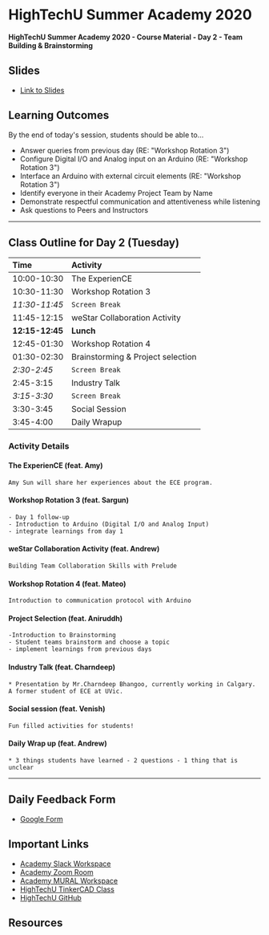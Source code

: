 # HighTechU Summer Academy 2020

**HighTechU Summer Academy 2020 - Course Material - Day 2 - Team Building & Brainstorming**

## Slides

* [Link to Slides](Link)

## Learning Outcomes
By the end of today's session, students should be able to...
* Answer queries from previous day (RE: "Workshop Rotation 3")
* Configure Digital I/O and Analog input on an Arduino (RE: "Workshop Rotation 3")
* Interface an Arduino with external circuit elements (RE: "Workshop Rotation 3")
* Identify everyone in their Academy Project Team by Name
* Demonstrate respectful communication and attentiveness while listening
* Ask questions to Peers and Instructors 

---

## Class Outline for Day 2 (Tuesday)

|Time|Activity|
|:---|:---|
|10:00-10:30| The ExperienCE|
|10:30-11:30| Workshop Rotation 3| 
|*11:30-11:45*|`Screen Break`|
|11:45-12:15| weStar Collaboration Activity|
|**12:15-12:45**|**Lunch**|
|12:45-01:30| Workshop Rotation 4|
|01:30-02:30|Brainstorming & Project selection|
|*2:30-2:45*|`Screen Break`|
|2:45-3:15| Industry Talk|
|*3:15-3:30*|`Screen Break`|
|3:30-3:45|Social Session|
|3:45-4:00|Daily Wrapup|

###  Activity Details

#### The ExperienCE (feat. Amy)
```
Amy Sun will share her experiences about the ECE program.
```

#### Workshop Rotation 3 (feat. Sargun)
```
- Day 1 follow-up
- Introduction to Arduino (Digital I/O and Analog Input)
- integrate learnings from day 1
```

#### weStar Collaboration Activity (feat. Andrew)
```
Building Team Collaboration Skills with Prelude
```
#### Workshop Rotation 4 (feat. Mateo)
```
Introduction to communication protocol with Arduino
```

#### Project Selection (feat. Aniruddh)
```
-Introduction to Brainstorming
- Student teams brainstorm and choose a topic 
- implement learnings from previous days
```

#### Industry Talk (feat. Charndeep) 
```
* Presentation by Mr.Charndeep Bhangoo, currently working in Calgary. A former student of ECE at UVic.
```

#### Social session (feat. Venish) 
```
Fun filled activities for students!
```
#### Daily Wrap up (feat. Andrew) 
```
* 3 things students have learned - 2 questions - 1 thing that is unclear
```

---

## Daily Feedback Form

* [Google Form](https://forms.gle/6QYUvJgdpayUTzVF9)

## Important Links

* [Academy Slack Workspace](https://hightechuacademy.slack.com/)
* [Academy Zoom Room](https://uvic.zoom.us/j/96555007331?pwd=L0luTWY5ckprWTY4SDR5NHJrNk5XZz09)
* [Academy MURAL Workspace](https://app.mural.co/t/hightechu8022)
* [HighTechU TinkerCAD Class](https://www.tinkercad.com/joinclass/LMX28FG7ZT7Q)
* [HighTechU GitHub](https://github.com/hightechu/hightechu-summer2020) 

## Resources
